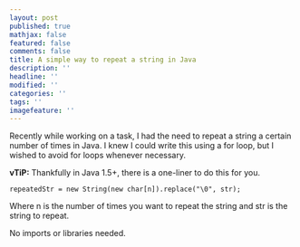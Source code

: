 ```yaml
---
layout: post
published: true
mathjax: false
featured: false
comments: false
title: A simple way to repeat a string in Java
description: ''
headline: ''
modified: ''
categories: ''
tags: ''
imagefeature: ''
---
```

Recently while working on a task, I had the need to repeat a string a certain number of times in Java. I knew I could write this using a for loop, but I wished to avoid for loops whenever necessary.

**vTiP:**
Thankfully in Java 1.5+, there is a one-liner to do this for you.

```
repeatedStr = new String(new char[n]).replace("\0", str);

```
Where n is the number of times you want to repeat the string and str is the string to repeat.

No imports or libraries needed.